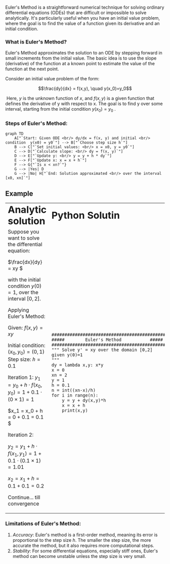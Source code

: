 Euler's Method is a straightforward numerical technique for solving ordinary differential equations (ODEs) that are difficult or impossible to solve analytically. It's particularly useful when you have an initial value problem, where the goal is to find the value of a function given its derivative and an initial condition.

### What is Euler's Method?
Euler's Method approximates the solution to an ODE by stepping forward in small increments from the initial value. The basic idea is to use the slope (derivative) of the function at a known point to estimate the value of the function at the next point.


Consider an initial value problem of the form:

```math
\frac{dy}{dx} = f(x,y), \quad y(x_0)=y_0
```
​
Here, $y$ is the unknown function of $x$, and $f(x,y)$ is a given function that defines the derivative of y with respect to x. The goal is to find  y over some interval, starting from the initial condition $y(x_0) = y_0$ .


### Steps of Euler's Method:

```mermaid
graph TD
    A["`Start: Given ODE <br/> dy/dx = f(x, y) and initial <br/> condition  y(x0) = y0`"] --> B["`Choose step size h`"]
    B --> C["`Set initial values: <br/> x = x0, y = y0`"]
    C --> D["`Calculate slope: <br/> dy = f(x, y)`"]
    D --> E["`Update y: <br/> y = y + h * dy`"]
    E --> F["`Update x: x = x + h`"]
    F --> G{"`Is x < xn?`"}
    G --> |Yes| D
    G --> |No| H["`End: Solution approximated <br/> over the interval [x0, xn]`"]

```
## Example

<table border="0">
 <tr>
    <td><b style="font-size:30px">Analytic solution </b></td>
    <td><b style="font-size:30px">Python Solutin</b></td>
 </tr>
 <tr>
    <td>Suppose you want to solve the differential equation:

$\frac{dx}{dy} = xy $

with the initial condition $y(0)=1$, over the interval $[0,2]$.

Applying Euler's Method:

Given:
$f(x,y)=xy$

Initial condition: $(x_0 ,y_0) = (0,1)$
Step size: $ℎ = 0.1$

Iteration 1:
$y_1 = y_0 + h \cdot f(x_0, y_0) = 1 + 0.1 \cdot (0 \times 1) = 1$

$x_1 = x_0 + h = 0 + 0.1 = 0.1 $

Iteration 2:

$y_2 = y_1 + h \cdot f(x_1, y_1) = 1 + 0.1 \cdot (0.1 \times 1) = 1.01$

$x_2 = x_1 + h = 0.1 + 0.1 = 0.2$

Continue... till convergence
</td>
    <td>
<pre><code class="language-python">
################################################
#####        Euler's Method           #####
#############################################
""" Solve y' = xy over the domain [0,2]
given y(0)=1
"""
dy = lambda x,y: x*y 
x = 0
xn = 2
y = 1
h = 0.1
n = int((xn-x)/h)
for i in range(n):
    y = y + dy(x,y)*h
    x = x + h
    print(x,y)
</code></pre>

</td>
 </tr>
</table>




### Limitations of Euler's Method:
1. *Accuracy*: Euler's method is a first-order method, meaning its error is proportional to the step size $h$. The smaller the step size, the more accurate the method, but it also requires more computational steps.
2. *Stability*: For some differential equations, especially stiff ones, Euler's method can become unstable unless the step size is very small.


